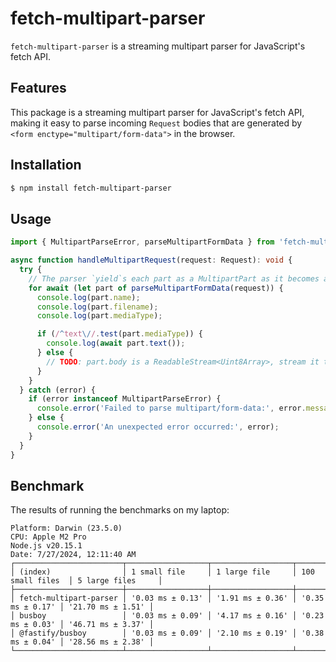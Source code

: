# fetch-multipart-parser

`fetch-multipart-parser` is a streaming multipart parser for JavaScript's fetch API.

## Features

This package is a streaming multipart parser for JavaScript's fetch API, making it easy to parse incoming `Request` bodies that are generated by `<form enctype="multipart/form-data">` in the browser.

## Installation

```sh
$ npm install fetch-multipart-parser
```

## Usage

```typescript
import { MultipartParseError, parseMultipartFormData } from 'fetch-multipart-parser';

async function handleMultipartRequest(request: Request): void {
  try {
    // The parser `yield`s each part as a MultipartPart as it becomes available.
    for await (let part of parseMultipartFormData(request)) {
      console.log(part.name);
      console.log(part.filename);
      console.log(part.mediaType);

      if (/^text\//.test(part.mediaType)) {
        console.log(await part.text());
      } else {
        // TODO: part.body is a ReadableStream<Uint8Array>, stream it to a file
      }
    }
  } catch (error) {
    if (error instanceof MultipartParseError) {
      console.error('Failed to parse multipart/form-data:', error.message);
    } else {
      console.error('An unexpected error occurred:', error);
    }
  }
}
```

## Benchmark

The results of running the benchmarks on my laptop:

```
Platform: Darwin (23.5.0)
CPU: Apple M2 Pro
Node.js v20.15.1
Date: 7/27/2024, 12:11:40 AM
┌────────────────────────┬──────────────────┬──────────────────┬──────────────────┬───────────────────┐
│ (index)                │ 1 small file     │ 1 large file     │ 100 small files  │ 5 large files     │
├────────────────────────┼──────────────────┼──────────────────┼──────────────────┼───────────────────┤
│ fetch-multipart-parser │ '0.03 ms ± 0.13' │ '1.91 ms ± 0.36' │ '0.35 ms ± 0.17' │ '21.70 ms ± 1.51' │
│ busboy                 │ '0.03 ms ± 0.09' │ '4.17 ms ± 0.16' │ '0.23 ms ± 0.03' │ '46.71 ms ± 3.37' │
│ @fastify/busboy        │ '0.03 ms ± 0.09' │ '2.10 ms ± 0.19' │ '0.38 ms ± 0.04' │ '28.56 ms ± 2.38' │
└────────────────────────┴──────────────────┴──────────────────┴──────────────────┴───────────────────┘
```
